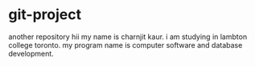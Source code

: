 # git-project
another repository
hii my name is charnjit kaur. i am studying in lambton college toronto. my program name is computer software and database development.
